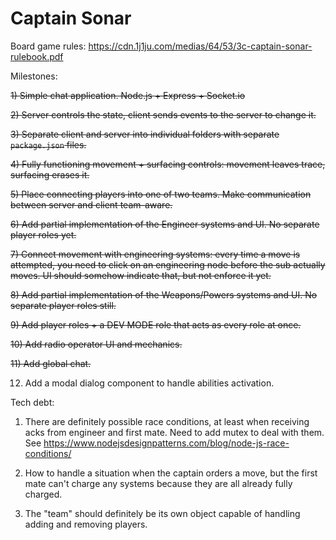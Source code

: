 # Captain Sonar

Board game rules: https://cdn.1j1ju.com/medias/64/53/3c-captain-sonar-rulebook.pdf

Milestones:

~~1) Simple chat application. Node.js + Express + Socket.io~~

~~2) Server controls the state, client sends events to the server to change it.~~

~~3) Separate client and server into individual folders with separate `package.json` files.~~

~~4) Fully functioning movement + surfacing controls: movement leaves trace, surfacing erases it.~~

~~5) Place connecting players into one of two teams. Make communication between server and client team-aware.~~

~~6) Add partial implementation of the Engineer systems and UI. No separate player roles yet.~~

~~7) Connect movement with engineering systems: every time a move is attempted, you need to click on an engineering node before the sub actually moves. UI should somehow indicate that, but not enforce it yet.~~

~~8) Add partial implementation of the Weapons/Powers systems and UI. No separate player roles still.~~

~~9) Add player roles + a DEV MODE role that acts as every role at once.~~

~~10) Add radio operator UI and mechanics.~~

~~11) Add global chat.~~

12) Add a modal dialog component to handle abilities activation.

Tech debt:

1) There are definitely possible race conditions, at least when receiving acks from engineer and first mate. Need to add mutex to deal with them. See https://www.nodejsdesignpatterns.com/blog/node-js-race-conditions/

2) How to handle a situation when the captain orders a move, but the first mate can't charge any systems because they are all already fully charged.

3) The "team" should definitely be its own object capable of handling adding and removing players.
